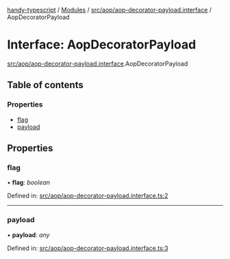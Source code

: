 [handy-typescript](../README.md) / [Modules](../modules.md) / [src/aop/aop-decorator-payload.interface](../modules/src_aop_aop_decorator_payload_interface.md) / AopDecoratorPayload

# Interface: AopDecoratorPayload

[src/aop/aop-decorator-payload.interface](../modules/src_aop_aop_decorator_payload_interface.md).AopDecoratorPayload

## Table of contents

### Properties

- [flag](src_aop_aop_decorator_payload_interface.aopdecoratorpayload.md#flag)
- [payload](src_aop_aop_decorator_payload_interface.aopdecoratorpayload.md#payload)

## Properties

### flag

• **flag**: *boolean*

Defined in: [src/aop/aop-decorator-payload.interface.ts:2](https://github.com/robbiemu/handy-typescript/blob/883f292/src/aop/aop-decorator-payload.interface.ts#L2)

___

### payload

• **payload**: *any*

Defined in: [src/aop/aop-decorator-payload.interface.ts:3](https://github.com/robbiemu/handy-typescript/blob/883f292/src/aop/aop-decorator-payload.interface.ts#L3)
